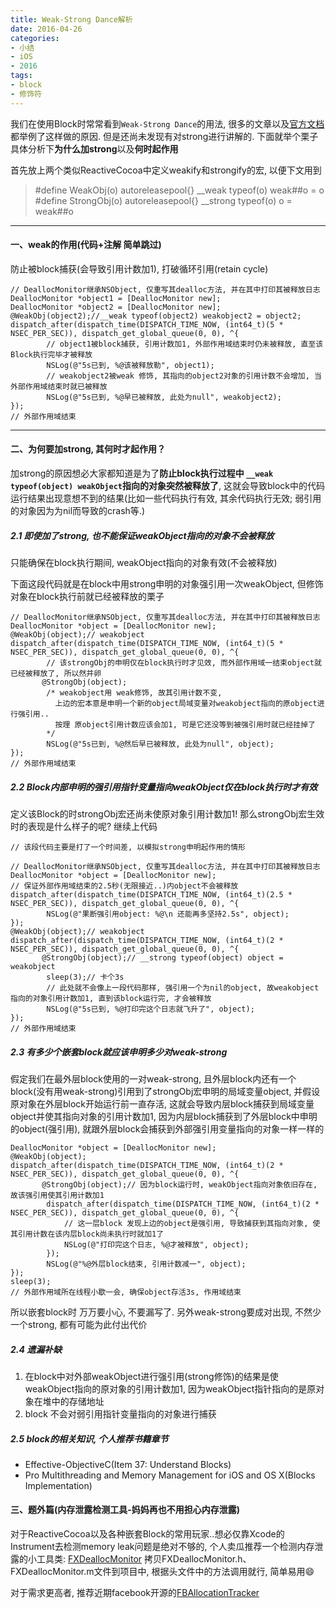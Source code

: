 ```yaml
---
title: Weak-Strong Dance解析
date: 2016-04-26
categories: 
- 小结 
- iOS
- 2016
tags: 
- block
- 修饰符
---
```

我们在使用Block时常常看到`Weak-Strong Dance`的用法, 很多的文章以及[官方文档](https://developer.apple.com/library/mac/releasenotes/ObjectiveC/RN-TransitioningToARC/Introduction/Introduction.html#//apple_ref/doc/uid/TP40011226-CH1-SW4)都举例了这样做的原因. 但是还尚未发现有对strong进行讲解的. 下面就举个栗子具体分析下**为什么加strong**以及**何时起作用**

首先放上两个类似ReactiveCocoa中定义weakify和strongify的宏, 以便下文用到
> \#define WeakObj(o) autoreleasepool{} \__weak typeof(o) weak##o = o
> \#define StrongObj(o) autoreleasepool{} \__strong typeof(o) o = weak##o

<!-- more -->

---
#### 一、weak的作用(代码+注解 简单跳过)
防止被block捕获(会导致引用计数加1), 打破循环引用(retain cycle)

```
// DeallocMonitor继承NSObject, 仅重写其dealloc方法, 并在其中打印其被释放日志
DeallocMonitor *object1 = [DeallocMonitor new];
DeallocMonitor *object2 = [DeallocMonitor new];
@WeakObj(object2);//__weak typeof(object2) weakobject2 = object2;
dispatch_after(dispatch_time(DISPATCH_TIME_NOW, (int64_t)(5 * NSEC_PER_SEC)), dispatch_get_global_queue(0, 0), ^{
        // object1被block捕获, 引用计数加1, 外部作用域结束时仍未被释放, 直至该Block执行完毕才被释放
        NSLog(@"5s已到, %@该被释放勒", object1);
        // weakobject2被weak 修饰, 其指向的object2对象的引用计数不会增加, 当外部作用域结束时就已被释放
        NSLog(@"5s已到, %@早已被释放, 此处为null", weakobject2);
});
// 外部作用域结束
```

---
#### 二、为何要加strong, 其何时才起作用？
加strong的原因想必大家都知道是为了**防止block执行过程中 `__weak typeof(object) weakObject`指向的对象突然被释放了**, 这就会导致block中的代码运行结果出现意想不到的结果(比如一些代码执行有效, 其余代码执行无效; 弱引用的对象因为为nil而导致的crash等.)

##### 2.1 即使加了strong, 也不能保证weakObject指向的对象不会被释放
只能确保在block执行期间, weakObject指向的对象有效(不会被释放)

下面这段代码就是在block中用strong申明的对象强引用一次weakObject, 但修饰对象在block执行前就已经被释放的栗子

```
// DeallocMonitor继承NSObject, 仅重写其dealloc方法, 并在其中打印其被释放日志
DeallocMonitor *object = [DeallocMonitor new];
@WeakObj(object);// weakobject
dispatch_after(dispatch_time(DISPATCH_TIME_NOW, (int64_t)(5 * NSEC_PER_SEC)), dispatch_get_global_queue(0, 0), ^{
        // 该strongObj的申明仅在block执行时才见效, 而外部作用域一结束object就已经被释放了, 所以然并卵
       @StrongObj(object);
        /* weakobject用 weak修饰, 故其引用计数不变, 
          上边的宏本意是申明一个新的object局域变量对weakobject指向的原object进行强引用..
          按理 原object引用计数应该会加1, 可是它还没等到被强引用时就已经挂掉了
        */
        NSLog(@"5s已到, %@然后早已被释放, 此处为null", object);
});
// 外部作用域结束
```

##### 2.2 Block内部申明的强引用指针变量指向weakObject仅在block执行时才有效
定义该Block的时strongObj宏还尚未使原对象引用计数加1! 那么strongObj宏生效时的表现是什么样子的呢? 继续上代码

```
// 该段代码主要是打了一个时间差, 以模拟strong申明起作用的情形

// DeallocMonitor继承NSObject, 仅重写其dealloc方法, 并在其中打印其被释放日志
DeallocMonitor *object = [DeallocMonitor new];
// 保证外部作用域结束的2.5秒(无限接近..)内object不会被释放
dispatch_after(dispatch_time(DISPATCH_TIME_NOW, (int64_t)(2.5 * NSEC_PER_SEC)), dispatch_get_global_queue(0, 0), ^{
        NSLog(@"果断强引用object: %@\n 还能再多坚持2.5s", object);
});
@WeakObj(object);// weakobject
dispatch_after(dispatch_time(DISPATCH_TIME_NOW, (int64_t)(2 * NSEC_PER_SEC)), dispatch_get_global_queue(0, 0), ^{
       @StrongObj(object);// __strong typeof(object) object = weakobject
        sleep(3);// 卡个3s
        // 此处就不会像上一段代码那样, 强引用一个为nil的object, 故weakobject指向的对象引用计数加1, 直到该block运行完, 才会被释放
        NSLog(@"5s已到, %@打印完这个日志就飞升了", object);
});
// 外部作用域结束
```

##### 2.3 有多少个嵌套block就应该申明多少对weak-strong
假定我们在最外层block使用的一对weak-strong, 且外层block内还有一个block(没有用weak-strong)引用到了strongObj宏申明的局域变量object, 并假设原对象在外层block开始运行前一直存活, 这就会导致内层block捕获到局域变量object并使其指向对象的引用计数加1, 因为内层block捕获到了外层block中申明的object(强引用), 就跟外层block会捕获到外部强引用变量指向的对象一样一样的

```
DeallocMonitor *object = [DeallocMonitor new];
@WeakObj(object);
dispatch_after(dispatch_time(DISPATCH_TIME_NOW, (int64_t)(2 * NSEC_PER_SEC)), dispatch_get_global_queue(0, 0), ^{
       @StrongObj(object);// 因为block运行时, weakObject指向对象依旧存在, 故该强引用使其引用计数加1
        dispatch_after(dispatch_time(DISPATCH_TIME_NOW, (int64_t)(2 * NSEC_PER_SEC)), dispatch_get_global_queue(0, 0), ^{
            // 这一层block 发现上边的object是强引用, 导致捕获到其指向对象, 使其引用计数在该内层block尚未执行时就加1了
            NSLog(@"打印完这个日志, %@才被释放", object);
        });
        NSLog(@"%@外层block结束, 引用计数减一", object);
});
sleep(3);
// 外部作用域所在线程小歇一会, 确保object存活3s, 作用域结束
```
所以嵌套block时 万万要小心, 不要漏写了. 另外weak-strong要成对出现, 不然少一个strong, 都有可能为此付出代价

##### 2.4 遗漏补缺
1. 在block中对外部weakObject进行强引用(strong修饰)的结果是使weakObject指向的原对象的引用计数加1, 因为weakObject指针指向的是原对象在堆中的存储地址
2. block 不会对弱引用指针变量指向的对象进行捕获

##### 2.5 block的相关知识, 个人推荐书籍章节
* Effective-ObjectiveC(Item 37: Understand Blocks)
* Pro Multithreading and Memory Management for iOS and OS X(Blocks Implementation)

#### 三、题外篇(内存泄露检测工具-妈妈再也不用担心内存泄露)

对于ReactiveCocoa以及各种嵌套Block的常用玩家..想必仅靠Xcode的Instrument去检测memory leak问题是绝对不够的,  个人卖瓜推荐一个检测内存泄露的小工具类:
[FXDeallocMonitor](https://github.com/ShawnFoo/FXCustomTabBarController/blob/master/FXCustomTabBarController/FXDeallocMonitor.m)
拷贝FXDeallocMonitor.h、FXDeallocMonitor.m文件到项目中, 根据头文件中的方法调用就行, 简单易用😄

对于需求更高者, 推荐近期facebook开源的[FBAllocationTracker](https://github.com/facebook/FBAllocationTracker)
